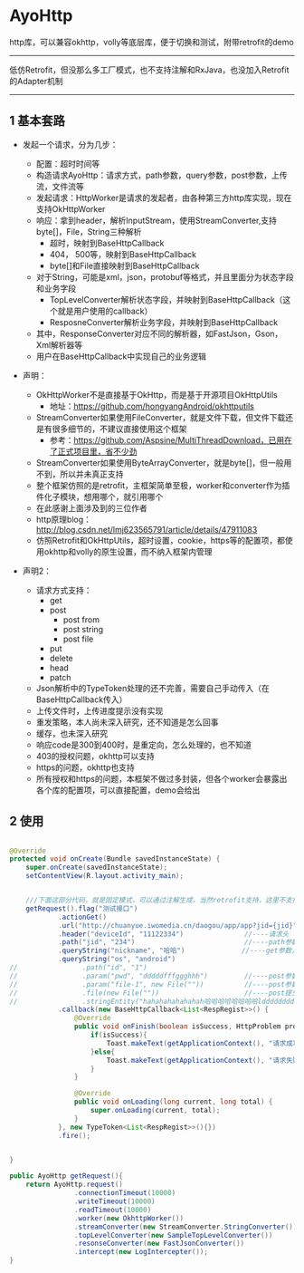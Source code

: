 # AyoHttp
http库，可以兼容okhttp，volly等底层库，便于切换和测试，附带retrofit的demo

----------

低仿Retrofit，但没那么多工厂模式，也不支持注解和RxJava，也没加入Retrofit的Adapter机制

---------

## 1 基本套路

* 发起一个请求，分为几步：
    * 配置：超时时间等
    * 构造请求AyoHttp：请求方式，path参数，query参数，post参数，上传流，文件流等
    * 发起请求：HttpWorker是请求的发起者，由各种第三方http库实现，现在支持OkHttpWorker
    * 响应：拿到header，解析InputStream，使用StreamConverter,支持byte[]，File，String三种解析
        * 超时，映射到BaseHttpCallback
        * 404， 500等，映射到BaseHttpCallback
        * byte[]和File直接映射到BaseHttpCallback
    * 对于String，可能是xml，json，protobuf等格式，并且里面分为状态字段和业务字段
        * TopLevelConverter解析状态字段，并映射到BaseHttpCallback（这个就是用户使用的callback）
        * ResposneConverter解析业务字段，并映射到BaseHttpCallback
    * 其中，ResponseConverter对应不同的解析器，如FastJson，Gson，Xml解析器等
    * 用户在BaseHttpCallback中实现自己的业务逻辑


* 声明：
    * OkHttpWorker不是直接基于OkHttp，而是基于开源项目OkHttpUtils
        * 地址：https://github.com/hongyangAndroid/okhttputils
    * StreamConverter如果使用FileConverter，就是文件下载，但文件下载还是有很多细节的，不建议直接使用这个框架
        * 参考：https://github.com/Aspsine/MultiThreadDownload，已用在了正式项目里，省不少劲
    * StreamConverter如果使用ByteArrayConverter，就是byte[]，但一般用不到，所以并未真正支持
    * 整个框架仿照的是retrofit，主框架简单至极，worker和converter作为插件化子模块，想用哪个，就引用哪个
    * 在此感谢上面涉及到的三位作者
    * http原理blog：http://blog.csdn.net/lmj623565791/article/details/47911083
    * 仿照Retrofit和OkHttpUtils，超时设置，cookie，https等的配置项，都使用okhttp和volly的原生设置，而不纳入框架内管理

* 声明2：
    * 请求方式支持：
        * get
        * post
            * post from
            * post string
            * post file
        * put
        * delete
        * head
        * patch
   * Json解析中的TypeToken处理的还不完善，需要自己手动传入（在BaseHttpCallback传入）
   * 上传文件时，上传进度提示没有实现
   * 重发策略，本人尚未深入研究，还不知道是怎么回事
   * 缓存，也未深入研究
   * 响应code是300到400时，是重定向，怎么处理的，也不知道
   * 403的授权问题，okhttp可以支持
   * https的问题，okhttp也支持
   * 所有授权和https的问题，本框架不做过多封装，但各个worker会暴露出各个库的配置项，可以直接配置，demo会给出



## 2 使用


```java

@Override
protected void onCreate(Bundle savedInstanceState) {
    super.onCreate(savedInstanceState);
    setContentView(R.layout.activity_main);


    ///下面这部分代码，就是固定模式，可以通过注解生成，当然retrofit支持，这里不支持
    getRequest().flag("测试接口")
            .actionGet()
            .url("http://chuanyue.iwomedia.cn/daogou/app/app?jid={jid}")
            .header("deviceId", "11122334")               //----请求头
            .path("jid", "234")                           //----path参数，会替换掉url中的{key}
            .queryString("nickname", "哈哈")              //----get参数，会拼到url中
            .queryString("os", "android")
//                .path("id", "1")
//                .param("pwd", "dddddfffggghhh")         //----post参数，form提交
//                .param("file-1", new File(""))          //----post参数，上传文件，可多文件上传，multipart的form提交
//                .file(new File(""))                     //----post提交文件，只支持一个文件，post stream方式
//                .stringEntity("hahahahahahahah哈哈哈哈哈哈哈哈lddddddddd2222222222") //----post提交文本，post stream方式
            .callback(new BaseHttpCallback<List<RespRegist>>() {
                @Override
                public void onFinish(boolean isSuccess, HttpProblem problem, FailInfo resp, List<RespRegist> respRegist) {
                    if(isSuccess){
                        Toast.makeText(getApplicationContext(), "请求成功--" + respRegist.size(), Toast.LENGTH_SHORT).show();
                    }else{
                        Toast.makeText(getApplicationContext(), "请求失败：" + resp.dataErrorReason, Toast.LENGTH_SHORT).show();
                    }
                }

                @Override
                public void onLoading(long current, long total) {
                    super.onLoading(current, total);
                }
            }, new TypeToken<List<RespRegist>>(){})
            .fire();


}

public AyoHttp getRequest(){
    return AyoHttp.request()
                .connectionTimeout(10000)
                .writeTimeout(10000)
                .readTimeout(10000)
                .worker(new OkhttpWorker())
                .streamConverter(new StreamConverter.StringConverter())   //ByteArrayConverter   FileConverter
                .topLevelConverter(new SampleTopLevelConverter())
                .resonseConverter(new FastJsonConverter())
                .intercept(new LogIntercepter());
}

```